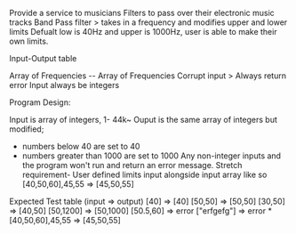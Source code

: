 Provide a service to musicians
Filters to pass over their electronic music tracks
Band Pass filter > takes in a frequency and modifies upper and lower limits
Defualt low is 40Hz and upper is 1000Hz, user is able to make their own limits.

Input-Output table

Array of Frequencies  -- Array of Frequencies
Corrupt input > Always return error 
Input always be integers

Program Design:

Input is array of integers, 1- 44k~
Ouput is the same array of integers but modified; 
 - numbers below 40 are set to 40
 - numbers greater than 1000 are set to 1000
Any non-integer inputs and the program won't run and return an error message.
Stretch requirement- User defined limits input alongside input array like so [40,50,60],45,55 => [45,50,55]

Expected Test table (input => output)
[40] => [40]
[50,50] => [50,50]
[30,50] => [40,50]
[50,1200] => [50,1000]
[50.5,60] => error
["erfgefg"] => error
*[40,50,60],45,55 => [45,50,55]





